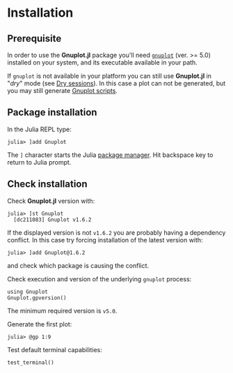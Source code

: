 # Installation

## Prerequisite
In order to use the **Gnuplot.jl** package you'll need [`gnuplot`](http://gnuplot.info/) (ver. >= 5.0) installed on your system, and its executable available in your path.

If `gnuplot` is not available in your platform you can still use **Gnuplot.jl** in "*dry*" mode (see [Dry sessions](@ref)).  In this case a plot can not be generated, but you may still generate [Gnuplot scripts](@ref).

## Package installation
In the Julia REPL type:
```julia-repl
julia> ]add Gnuplot
```
The `]` character starts the Julia [package manager](https://julialang.github.io/Pkg.jl/v1/getting-started.html#Basic-Usage-1). Hit backspace key to return to Julia prompt.


## Check installation

Check **Gnuplot.jl** version with:
```julia-repl
julia> ]st Gnuplot
  [dc211083] Gnuplot v1.6.2
```
If the displayed version is not `v1.6.2` you are probably having a dependency conflict.  In this case try forcing installation of the latest version with:
```julia-repl
julia> ]add Gnuplot@1.6.2
```
and check which package is causing the conflict.



Check execution and version of the underlying `gnuplot` process:
```@repl
using Gnuplot
Gnuplot.gpversion()
```
The minimum required version is `v5.0`.


Generate the first plot:
```julia-repl
julia> @gp 1:9
```

Test default terminal capabilities:
```julia-repl
test_terminal()
```
